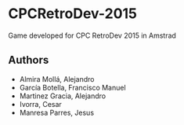 # CPCRetroDev-2015
Game developed for CPC RetroDev 2015 in Amstrad

## Authors

- Almira Mollá, Alejandro
- García Botella, Francisco Manuel
- Martinez Gracia, Alejandro
- Ivorra, Cesar
- Manresa Parres, Jesus
